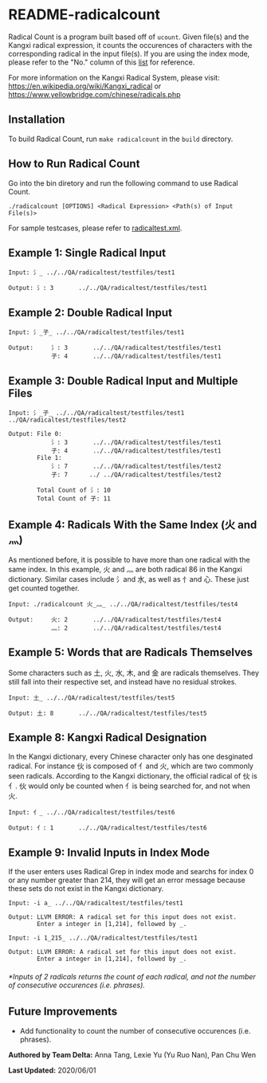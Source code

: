 # README-radicalcount

Radical Count is a program built based off of `ucount`. Given file(s) and the Kangxi radical expression, it counts the occurences of characters with the corresponding radical in the input file(s). If you are using the index mode, please refer to the "No." column of this [list](https://www.yellowbridge.com/chinese/radicals.php) for reference.

For more information on the Kangxi Radical System, please visit: https://en.wikipedia.org/wiki/Kangxi_radical or https://www.yellowbridge.com/chinese/radicals.php

## **Installation**

To build Radical Count, run `make radicalcount` in the `build` directory.

## **How to Run Radical Count**

 Go into the bin diretory and run the following command to use Radical Count.

    ./radicalcount [OPTIONS] <Radical Expression> <Path(s) of Input File(s)>

For sample testcases, please refer to [radicaltest.xml](https://cs-git-research.cs.surrey.sfu.ca/cameron/parabix-devel/blob/delta-radicalgrep/QA/radicaltest/radicaltest.xml).

## Example 1: Single Radical Input

    Input: 氵_ ../../QA/radicaltest/testfiles/test1
    
    Output: 氵: 3       ../../QA/radicaltest/testfiles/test1

## Example 2: Double Radical Input

    Input: 氵_子_ ../../QA/radicaltest/testfiles/test1
    
    Output:     氵: 3       ../../QA/radicaltest/testfiles/test1
                子: 4       ../../QA/radicaltest/testfiles/test1

## Example 3: Double Radical Input and Multiple Files

    Input: 氵_子_ ../../QA/radicaltest/testfiles/test1 ../QA/radicaltest/testfiles/test2
    
    Output: File 0:
                氵: 3       ../../QA/radicaltest/testfiles/test1
                子: 4       ../../QA/radicaltest/testfiles/test1
            File 1:
                氵: 7       ../../QA/radicaltest/testfiles/test2
                子: 7      ../ ../QA/radicaltest/testfiles/test2

            Total Count of 氵: 10
            Total Count of 子: 11

## Example 4: Radicals With the Same Index (火 and 灬)

As mentioned before, it is possible to have more than one radical with the same index. In this example, 火 and 灬 are both radical 86 in the Kangxi dictionary. Similar cases include 氵and 水, as well as 忄and 心. These just get counted together.

    Input: ./radicalcount 火_灬_ ../../QA/radicaltest/testfiles/test4

    Output:     火: 2       ../../QA/radicaltest/testfiles/test4
                灬: 2       ../../QA/radicaltest/testfiles/test4

## Example 5: Words that are Radicals Themselves

Some characters such as 土, 火, 水, 木, and 金 are radicals themselves. They still fall into their respective set, and instead have no residual strokes.
    
    Input: 土_ ../../QA/radicaltest/testfiles/test5

    Output: 土: 8       ../../QA/radicaltest/testfiles/test5

## Example 8: Kangxi Radical Designation

In the Kangxi dictionary, every Chinese character only has one desginated radical. For instance 伙 is composed of 亻and 火, which are two commonly seen radicals. According to the Kangxi dictionary, the official radical of 伙 is 亻. 伙 would only be counted when 亻is being searched for, and not when 火.

    Input: 亻_ ../../QA/radicaltest/testfiles/test6

    Output: 亻: 1       ../../QA/radicaltest/testfiles/test6

## Example 9: Invalid Inputs in Index Mode

If the user enters uses Radical Grep in index mode and searchs for index 0 or any number greater than 214, they will get an error message because these sets do not exist in the Kangxi dictionary.

    Input: -i a_ ../../QA/radicaltest/testfiles/test1

    Output: LLVM ERROR: A radical set for this input does not exist.
            Enter a integer in [1,214], followed by _.

    Input: -i 1_215_ ../../QA/radicaltest/testfiles/test1

    Output: LLVM ERROR: A radical set for this input does not exist.
            Enter a integer in [1,214], followed by _.
    
###### *Inputs of 2 radicals returns the count of each radical, and not the number of consecutive occurences (i.e. phrases).

## **Future Improvements**
* Add functionality to count the number of consecutive occurences (i.e. phrases).


**Authored by Team Delta:** Anna Tang, Lexie Yu (Yu Ruo Nan),  Pan Chu Wen

**Last Updated:** 2020/06/01